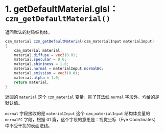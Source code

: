 # 1. getDefaultMaterial.glsl： `czm_getDefaultMaterial()`

返回默认的材质结构体。

``` GLSL
czm_material czm_getDefaultMaterial(czm_materialInput materialInput)
{
    czm_material material;
    material.diffuse = vec3(0.0);
    material.specular = 0.0;
    material.shininess = 1.0;
    material.normal = materialInput.normalEC;
    material.emission = vec3(0.0);
    material.alpha = 1.0;
    return material;
}
```

返回的 `material` 这个 `czm_material` 变量，除了其法线 `normal` 字段外，均给的是默认值。

`normal` 字段接收的是 `materialInput` 这个 `czm_materialInput` 结构体变量的 `normalEC` 字段，根据 01 篇，这个字段的意思是：视觉坐标（Eye Coordinates）中不受干扰的表面法线。

